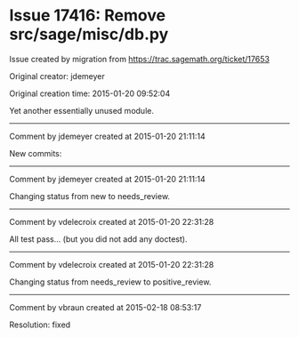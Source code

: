 # Issue 17416: Remove src/sage/misc/db.py

Issue created by migration from https://trac.sagemath.org/ticket/17653

Original creator: jdemeyer

Original creation time: 2015-01-20 09:52:04

Yet another essentially unused module.


---

Comment by jdemeyer created at 2015-01-20 21:11:14

New commits:


---

Comment by jdemeyer created at 2015-01-20 21:11:14

Changing status from new to needs_review.


---

Comment by vdelecroix created at 2015-01-20 22:31:28

All test pass... (but you did not add any doctest).


---

Comment by vdelecroix created at 2015-01-20 22:31:28

Changing status from needs_review to positive_review.


---

Comment by vbraun created at 2015-02-18 08:53:17

Resolution: fixed
